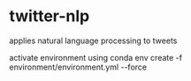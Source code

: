 # twitter-nlp
applies natural language processing to tweets

activate environment using conda env create -f environment/environment.yml --force
